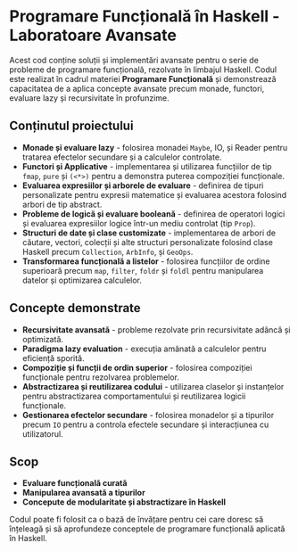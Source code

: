 # Programare Funcțională în Haskell - Laboratoare Avansate

Acest cod conține soluții și implementări avansate pentru o serie de probleme de programare funcțională, rezolvate în limbajul Haskell. Codul este realizat în cadrul materiei **Programare Funcțională** și demonstrează capacitatea de a aplica concepte avansate precum monade, functori, evaluare lazy și recursivitate în profunzime.

## Conținutul proiectului

- **Monade și evaluare lazy** - folosirea monadei `Maybe`, IO, și Reader pentru tratarea efectelor secundare și a calculelor controlate.
- **Functori și Applicative** - implementarea și utilizarea funcțiilor de tip `fmap`, `pure` și `(<*>)` pentru a demonstra puterea compoziției funcționale.
- **Evaluarea expresiilor și arborele de evaluare** - definirea de tipuri personalizate pentru expresii matematice și evaluarea acestora folosind arbori de tip abstract.
- **Probleme de logică și evaluare booleană** - definirea de operatori logici și evaluarea expresiilor logice într-un mediu controlat (tip `Prop`).
- **Structuri de date și clase customizate** - implementarea de arbori de căutare, vectori, colecții și alte structuri personalizate folosind clase Haskell precum `Collection`, `ArbInfo`, și `GeoOps`.
- **Transformarea funcțională a listelor** - folosirea funcțiilor de ordine superioară precum `map`, `filter`, `foldr` și `foldl` pentru manipularea datelor și optimizarea calculelor.

## Concepte demonstrate

- **Recursivitate avansată** - probleme rezolvate prin recursivitate adâncă și optimizată.
- **Paradigma lazy evaluation** - execuția amânată a calculelor pentru eficiență sporită.
- **Compoziție și funcții de ordin superior** - folosirea compoziției funcționale pentru rezolvarea problemelor.
- **Abstractizarea și reutilizarea codului** - utilizarea claselor și instanțelor pentru abstractizarea comportamentului și reutilizarea logicii funcționale.
- **Gestionarea efectelor secundare** - folosirea monadelor și a tipurilor precum `IO` pentru a controla efectele secundare și interacțiunea cu utilizatorul.

## Scop

- **Evaluare funcțională curată**
- **Manipularea avansată a tipurilor**
- **Concepute de modularitate și abstractizare în Haskell**

Codul poate fi folosit ca o bază de învățare pentru cei care doresc să înțeleagă și să aprofundeze conceptele de programare funcțională aplicată în Haskell. 


